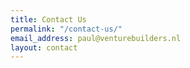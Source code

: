 ```yaml
---
title: Contact Us
permalink: "/contact-us/"
email_address: paul@venturebuilders.nl
layout: contact
---
```


